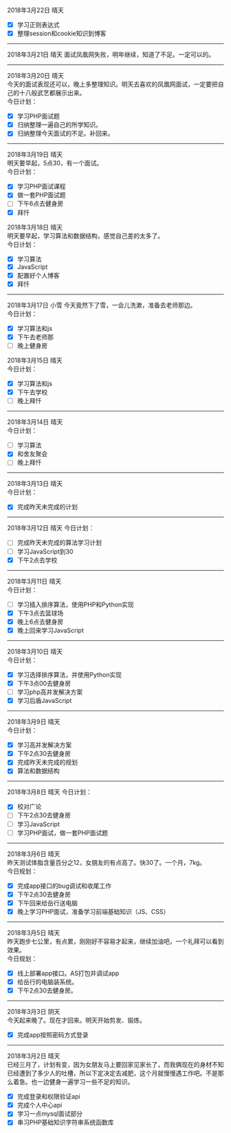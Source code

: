 2018年3月22日 晴天  
- [x] 学习正则表达式
- [x] 整理session和cookie知识到博客 

---

2018年3月21日 晴天
面试凤凰网失败，明年继续，知道了不足。一定可以的。

---

2018年3月20日 晴天  
今天的面试表现还可以，晚上多整理知识。明天去喜欢的凤凰网面试，一定要把自己的十八般武艺都展示出来。  
今日计划：  
- [x] 学习PHP面试题
- [x] 归纳整理一遍自己的所学知识。
- [x] 归纳整理今天面试的不足。补回来。

---

2018年3月19日 晴天  
明天要早起，5点30，有一个面试。  
今日计划：  
- [x] 学习PHP面试课程
- [x] 做一套PHP面试题
- [ ] 下午6点去健身房
- [x] 拜忏

2018年3月18日 晴天  
明天要早起，学习算法和数据结构，感觉自己差的太多了。  
今日计划：  
- [x] 学习算法
- [x] JavaScript
- [x] 配置好个人博客
- [x] 拜忏

---

2018年3月17日 小雪
今天竟然下了雪，一会儿洗漱，准备去老师那边。  
今日计划：  
- [x] 学习算法和js
- [x] 下午去老师那
- [ ] 晚上健身房

2018年3月15日 晴天  
今日计划：
- [x] 学习算法和js
- [x] 下午去学校
- [ ] 晚上拜忏

---

2018年3月14日 晴天  
今日计划：  
- [ ] 学习算法
- [x] 和舍友聚会
- [ ] 晚上拜忏

---

2018年3月13日 晴天  
今日计划：  
- [x] 完成昨天未完成的计划

---

2018年3月12日 晴天
今日计划：
- [ ] 完成昨天未完成的算法学习计划
- [ ] 学习JavaScript到30
- [x] 下午2点去学校

---

2018年3月11日 晴天  
今日计划：  
- [ ] 学习插入排序算法，使用PHP和Python实现
- [x] 下午3点去篮球场
- [x] 晚上6点去健身房
- [x] 晚上回来学习JavaScript

---

2018年3月10日 晴天  
今日计划：  
- [x] 学习选择排序算法，并使用Python实现
- [x] 下午3点00去健身房
- [ ] 学习php高并发解决方案
- [x] 学习后盾JavaScript

---

2018年3月9日 晴天  
今日计划：  
- [x] 学习高并发解决方案
- [x] 下午2点30去健身房
- [x] 完成昨天未完成的规划
- [x] 算法和数据结构

---

2018年3月8日 晴天
今日计划：  
- [x] 校对广论
- [ ] 下午2点30去健身房
- [ ] 学习JavaScript
- [ ] 学习PHP面试，做一套PHP面试题

---

2018年3月6日 晴天  
昨天测试体脂含量百分之12，女朋友的有点高了。快30了。一个月，7kg。  
今日规划：  
- [x] 完成app接口的bug调试和收尾工作
- [x] 下午2点30去健身房
- [x] 下午回来给岳行送电脑
- [x] 晚上学习PHP面试，准备学习前端基础知识（JS、CSS）

---

2018年3月5日 晴天  
昨天跑步七公里，有点累，刚刚好不容易才起来，继续加油吧，一个礼拜可以看到效果。  
今日规划：  
- [x] 线上部署app接口。AS打包并调试app
- [x] 给岳行的电脑装系统。
- [x] 下午2点30去健身房。

---

2018年3月3日 阴天  
今天起来晚了。现在才回来。明天开始剪发、锻炼。
- [x] 完成app按照密码方式登录

---

2018年3月2日 晴天  
已经三月了，计划有变，因为女朋友马上要回家见家长了，而我俩现在的身材不知已经遭到了多少人的吐槽，所以下定决定去减肥，这个月就慢慢遇工作吧。不是那么着急。也一边健身一遍学习一些不足的知识。  
- [x] 完成登录和权限验证api
- [x] 完成个人中心api
- [x] 学习一点mysql面试部分
- [x] 串习PHP基础知识字符串系统函数库
